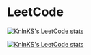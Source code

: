 # LeetCode

[![KnlnKS's LeetCode stats](https://leetcode-stats-six.vercel.app/api?username=szhang43&theme=dark)](https://github.com/madushadhanushka/github-readme)


[![KnlnKS's LeetCode stats](https://leetcode-stats-six.vercel.app/api?username=andrewsushi&theme=dark)](https://github.com/madushadhanushka/github-readme)
